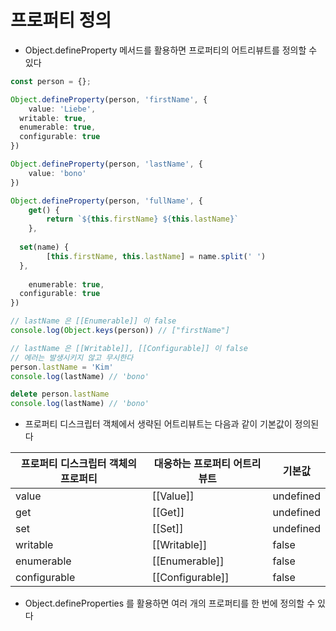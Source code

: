 # 프로퍼티 정의
- Object.defineProperty 메서드를 활용하면 프로퍼티의 어트리뷰트를 정의할 수 있다
```typescript jsx
const person = {};

Object.defineProperty(person, 'firstName', {
	value: 'Liebe',
  writable: true,
  enumerable: true,
  configurable: true
})

Object.defineProperty(person, 'lastName', {
	value: 'bono'
})

Object.defineProperty(person, 'fullName', {
	get() {
		return `${this.firstName} ${this.lastName}`
	},
  
  set(name) {
		[this.firstName, this.lastName] = name.split(' ')
  },
	
	enumerable: true,
  configurable: true
})

// lastName 은 [[Enumerable]] 이 false
console.log(Object.keys(person)) // ["firstName"]

// lastName 은 [[Writable]], [[Configurable]] 이 false
// 에러는 발생시키지 않고 무시한다
person.lastName = 'Kim'
console.log(lastName) // 'bono'

delete person.lastName
console.log(lastName) // 'bono'

```
- 프로퍼티 디스크립터 객체에서 생략된 어트리뷰트는 다음과 같이 기본값이 정의된다

| 프로퍼티 디스크립터 객체의 프로퍼티 | 대응하는 프로퍼티 어트리뷰트  | 기본값       |
|---------------------|------------------|-----------|
| value               | [[Value]]        | undefined |
| get                 | [[Get]]          | undefined |
| set                 | [[Set]]          | undefined |
| writable            | [[Writable]]     | false     |
| enumerable          | [[Enumerable]]   | false     |
| configurable        | [[Configurable]] | false     |

- Object.defineProperties 를 활용하면 여러 개의 프로퍼티를 한 번에 정의할 수 있다
